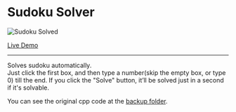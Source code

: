 # Sudoku Solver

![Sudoku Solved](https://blog.kakaocdn.net/dn/cmFH8e/btqUGT6rcEq/ckJyixQaj6bfBSNxiRoSh0/img.png)

[Live Demo](https://marshallku.com/sudoku/)

---

Solves sudoku automatically.\
Just click the first box, and then type a number(skip the empty box, or type 0) till the end. If you click the "Solve" button, it’ll be solved just in a second if it's solvable.

You can see the original cpp code at the [backup folder](https://github.com/marshallku/Sudoku-Solver/blob/master/src/backup/sudokuSolver.cpp).
